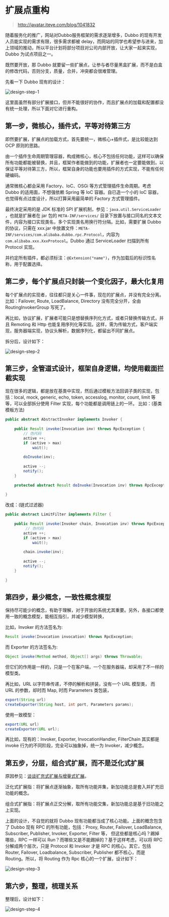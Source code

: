 # 扩展点重构

> http://javatar.iteye.com/blog/1041832

随着服务化的推广，网站对Dubbo服务框架的需求逐渐增多，Dubbo 的现有开发人员能实现的需求有限，很多需求都被 delay，而网站的同学也希望参与进来，加上领域的推动，所以平台计划将部分项目对公司内部开放，让大家一起来实现，Dubbo 为试点项目之一。 

既然要开放，那 Dubbo 就要留一些扩展点，让参与者尽量黑盒扩展，而不是白盒的修改代码，否则分支，质量，合并，冲突都会很难管理。 

先看一下 Dubbo 现有的设计：

![design-step-1](../sources/images/design-step1.png)

这里面虽然有部分扩展接口，但并不能很好的协作，而且扩展点的加载和配置都没有统一处理，所以下面对它进行重构。

## 第一步，微核心，插件式，平等对待第三方 

即然要扩展，扩展点的加载方式，首先要统一，微核心+插件式，是比较能达到 OCP 原则的思路。

由一个插件生命周期管理容器，构成微核心，核心不包括任何功能，这样可以确保所有功能都能被替换，并且，框架作者能做到的功能，扩展者也一定要能做到，以保证平等对待第三方，所以，框架自身的功能也要用插件的方式实现，不能有任何硬编码。 

通常微核心都会采用 Factory、IoC、OSGi 等方式管理插件生命周期。考虑 Dubbo 的适用面，不想强依赖 Spring 等 IoC 容器。自已造一个小的 IoC 容器，也觉得有点过度设计，所以打算采用最简单的 Factory 方式管理插件。 

最终决定采用的是 JDK 标准的 SPI 扩展机制，参见：`java.util.ServiceLoader `，也就是扩展者在 jar 包的 `META-INF/services/` 目录下放置与接口同名的文本文件，内容为接口实现类名，多个实现类名用换行符分隔。比如，需要扩展 Dubbo 的协议，只需在 xxx.jar 中放置文件：`META-INF/services/com.alibaba.dubbo.rpc.Protocol`，内容为 `com.alibaba.xxx.XxxProtocol`。Dubbo 通过 ServiceLoader 扫描到所有 Protocol 实现。 

并约定所有插件，都必须标注：`@Extension("name")`，作为加载后的标识性名称，用于配置选择。

## 第二步，每个扩展点只封装一个变化因子，最大化复用 

每个扩展点的实现者，往往都只是关心一件事，现在的扩展点，并没有完全分离。比如：Failover, Route, LoadBalance, Directory 没有完全分开，全由 RoutingInvokerGroup 写死了。 

再比如，协议扩展，扩展者可能只是想替换序列化方式，或者只替换传输方式，并且 Remoting 和 Http 也能复用序列化等实现。这样，需为传输方式，客户端实现，服务器端实现，协议头解析，数据序列化，都留出不同扩展点。 

拆分后，设计如下：

![design-step-2](../sources/images/design-step2.png)


## 第三步，全管道式设计，框架自身逻辑，均使用截面拦截实现 

现在很多的逻辑，都是放在基类中实现，然后通过模板方法回调子类的实现，包括：local, mock, generic, echo, token, accesslog, monitor, count, limit 等等，可以全部拆分使用 Filter 实现，每个功能都是调用链上的一环。 比如：(基类模板方法) 

```java
public abstract AbstractInvoker implements Invoker {  
  
    public Result invoke(Invocation inv) throws RpcException {  
        // 伪代码  
        active ++;  
        if (active > max)  
            wait();  
          
        doInvoke(inv);  
          
        active --;  
        notify();  
    }  
      
    protected abstract Result doInvoke(Invocation inv) throws RpcException  
  
}  
```

改成：(链式过滤器)

```java
public abstract LimitFilter implements Filter {  
  
    public Result invoke(Invoker chain, Invocation inv) throws RpcException {  
         // 伪代码  
        active ++;  
        if (active > max)  
            wait();  
          
        chain.invoke(inv);  
          
        active --;  
        notify();  
    }  
  
}
```

## 第四步，最少概念，一致性概念模型

保持尽可能少的概念，有助于理解，对于开放的系统尤其重要。另外，各接口都使用一致的概念模型，能相互指引，并减少模型转换， 

比如，Invoker 的方法签名为: 

```java
Result invoke(Invocation invocation) throws RpcException;
```

而 Exporter 的方法签名为: 

```java
Object invoke(Method method, Object[] args) throws Throwable;  
```

但它们的作用是一样的，只是一个在客户端，一个在服务器端，却采用了不一样的模型类。

再比如，URL 以字符串传递，不停的解析和拼装，没有一个 URL 模型类， 而 URL 的参数，却时而 Map, 时而 Parameters 类包装，

```java
export(String url)  
createExporter(String host, int port, Parameters params);  
```

使用一致模型：

```java
export(URL url)  
createExporter(URL url);  
```

再比如，现有的：Invoker, Exporter, InvocationHandler, FilterChain 
 其实都是 invoke 行为的不同阶段，完全可以抽象掉，统一为 Invoker，减少概念。 

## 第五步，分层，组合式扩展，而不是泛化式扩展

原因参见：[谈谈扩充式扩展与增量式扩展](../principals/expansibility.md)。

泛化式扩展指：将扩展点逐渐抽象，取所有功能并集，新加功能总是套入并扩充旧功能的概念。 

组合式扩展指：将扩展点正交分解，取所有功能交集，新加功能总是基于旧功能之上实现。 

上面的设计，不自觉的就将 Dubbo 现有功能都当成了核心功能。上面的概念包含了 Dubbo 现有 RPC 的所有功能，包括：Proxy, Router, Failover, LoadBalance, Subscriber, Publisher, Invoker, Exporter, Filter 等， 
但这些都是核心吗？踢掉哪些，RPC 一样可以 Run？而哪些又是不能踢掉的？基于这样考虑，可以将 RPC 分解成两个层次，只是 Protocol 和 Invoker 才是 RPC 的核心。其它，包括 Router, Failover, Loadbalance, Subscriber, Publisher 都不核心，而是 Routing。所以，将 Routing 作为 Rpc 核心的一个扩展，设计如下：

![design-step-3](../sources/images/design-step3.png)

## 第六步，整理，梳理关系

整理后，设计如下：

![design-step-4](../sources/images/design-step4.png)


